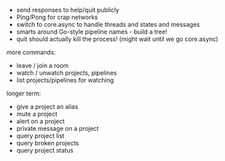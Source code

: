 - send responses to help/quit publicly
- Ping/Pong for crap networks
- switch to core.async to handle threads and states and messages
- smarts around Go-style pipeline names - build a tree!
- quit should actually kill the process!  (might wait until we go core.async)

more commands:
- leave / join a room
- watch / unwatch projects, pipelines
- list projects/pipelines for watching

longer term:
- give a project an alias
- mute a project
- alert on a project
- private message on a project
- query project list
- query broken projects
- query project status

